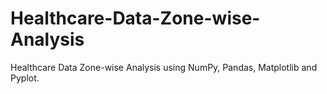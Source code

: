 # Healthcare-Data-Zone-wise-Analysis
Healthcare Data Zone-wise Analysis using NumPy, Pandas, Matplotlib and Pyplot.
